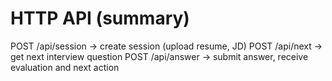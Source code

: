 ﻿# HTTP API (summary)
POST /api/session        -> create session (upload resume, JD)
POST /api/next           -> get next interview question
POST /api/answer         -> submit answer, receive evaluation and next action
